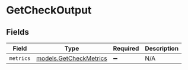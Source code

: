 # GetCheckOutput


## Fields

| Field                                                  | Type                                                   | Required                                               | Description                                            |
| ------------------------------------------------------ | ------------------------------------------------------ | ------------------------------------------------------ | ------------------------------------------------------ |
| `metrics`                                              | [models.GetCheckMetrics](../models/getcheckmetrics.md) | :heavy_minus_sign:                                     | N/A                                                    |